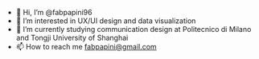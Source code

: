 - 👋 Hi, I’m @fabpapini96
- 👀 I’m interested in UX/UI design and data visualization
- 🌱 I’m currently studying communication design at Politecnico di Milano and Tongji University of Shanghai
- 📫 How to reach me fabpapini@gmail.com

<!---
fabpapini96/fabpapini96 is a ✨ special ✨ repository because its `README.md` (this file) appears on your GitHub profile.
You can click the Preview link to take a look at your changes.
--->
